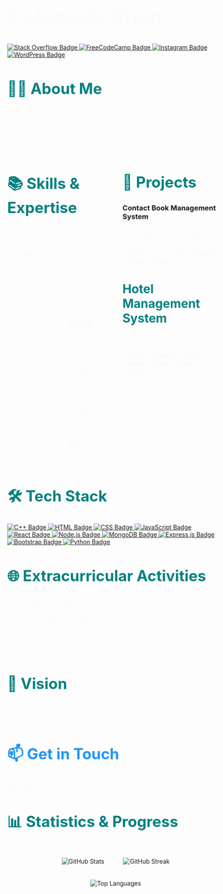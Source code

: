 <h1 align="left" style="font-size: 3.5em; color: #FF6F61; animation: fadeIn 2s;">🌟 Haseeb Khan</h1>

<p align="left">
    <a href="https://stackoverflow.com/users/23202579/haseeb-khan?tab=profile" target="_blank">
        <img src="https://img.shields.io/badge/Stack_Overflow-FFA500?style=for-the-badge&logo=stackoverflow" alt="Stack Overflow Badge">
    </a>
    <a href="https://www.freecodecamp.org/Haseeb__Khan" target="_blank">
        <img src="https://img.shields.io/badge/FreeCodeCamp-00BFFF?style=for-the-badge&logo=freecodecamp" alt="FreeCodeCamp Badge">
    </a>
    <a href="https://www.instagram.com/haseebe_khan" target="_blank">
        <img src="https://img.shields.io/badge/Instagram-D32F2F?style=for-the-badge&logo=instagram" alt="Instagram Badge">
    </a>
    <a href="https://wordpress.com/home/haseebullahkhan6.wordpress.com" target="_blank">
        <img src="https://img.shields.io/badge/WordPress-21759B?style=for-the-badge&logo=wordpress" alt="WordPress Badge">
    </a>
</p>

<h2 style="font-size: 2.5em; color: #008080; animation: slideIn 2s;">👨‍🎓 About Me</h2>
<p style="font-size: 1.2em; animation: fadeIn 2s; color: #008080;">
    Hello! I am a passionate Computer Science student at the 
    <a href="https://www.umt.edu.pk" style="color: #FF6F61; text-decoration: underline;">University of Management and Technology (UMT)</a>. 
    I love enhancing my skills through exciting projects and real-world problem-solving.
</p>

<div style="display: flex; justify-content: space-between;">
    <div style="flex: 1; margin-right: 20px;">
        <h2 style="font-size: 2.5em; color: #008080; animation: slideIn 2s;">📚 Skills & Expertise</h2>
        <table align="left" style="width: 100%; border-collapse: collapse; font-size: 1.2em; animation: fadeIn 2s;">
            <thead>
                <tr style="background-color: #FFFFFF;">
                    <th style="padding: 12px; text-align: left; border-bottom: 2px solid #ddd; color: #008080;">💻 Skill</th>
                    <th style="padding: 12px; text-align: left; border-bottom: 2px solid #ddd; color: #008080;">🔥 Proficiency Level</th>
                </tr>
            </thead>
            <tbody>
                <tr>
                    <td style="padding: 12px; border-bottom: 1px solid #ddd; color: #008080;">Programming Languages</td>
                    <td style="padding: 12px; border-bottom: 1px solid #ddd; color: #008080;">🌟🌟🌟🌟🌟</td>
                </tr>
                <tr>
                    <td style="padding: 12px; border-bottom: 1px solid #ddd; color: #008080;">Object-Oriented Programming (OOP)</td>
                    <td style="padding: 12px; border-bottom: 1px solid #ddd; color: #008080;">🌟🌟🌟🌟🌟</td>
                </tr>
                <tr>
                    <td style="padding: 12px; border-bottom: 1px solid #ddd; color: #008080;">Data Structures and Algorithms (DSA)</td>
                    <td style="padding: 12px; border-bottom: 1px solid #ddd; color: #008080;">🌟🌟🌟🌟🌟</td>
                </tr>
                <tr>
                    <td style="padding: 12px; border-bottom: 1px solid #ddd; color: #008080;">Problem Solving</td>
                    <td style="padding: 12px; border-bottom: 1px solid #ddd; color: #008080;">🌟🌟🌟🌟🌟</td>
                </tr>
                <tr>
                    <td style="padding: 12px; border-bottom: 1px solid #ddd; color: #008080;">Software Development</td>
                    <td style="padding: 12px; border-bottom: 1px solid #ddd; color: #008080;">🌟🌟🌟</td>
                </tr>
            </tbody>
        </table>
    </div>
    <div style="flex: 1;">
        <h2 style="font-size: 2.5em; color: #008080; animation: slideIn 2s;">📂 Projects</h2>
        <h3>Contact Book Management System</h3>
        <p style="animation: fadeIn 2s;">Developed a robust application using C++ that allows users to manage contact information. Key libraries used include: <strong>window.h</strong>, <strong>iomanip</strong>, <strong>fstream</strong>.</p>
        
<h3 style="font-size: 2em; color: #008080;">Hotel Management System</h3>
        <p style="animation: fadeIn 2s;">Created a comprehensive system for hotel bookings, featuring: <strong>termios.h</strong>, <strong>unistd.h</strong>, <strong>stdio.h</strong>, <strong>fstream</strong>, <strong>iomanip</strong>, <strong>ctime</strong>, and <strong>cstdlib</strong>.</p>
    </div>
</div>

<h2 style="font-size: 2.5em; color: #008080; animation: slideIn 2s;">🛠️ Tech Stack</h2>
<p align="left">
    <a href="#" target="_blank">
        <img src="https://img.shields.io/badge/C%2B%2B-00599C?style=for-the-badge&logo=cplusplus" alt="C++ Badge">
    </a>
    <a href="#" target="_blank">
        <img src="https://img.shields.io/badge/HTML-E34F26?style=for-the-badge&logo=html5" alt="HTML Badge">
    </a>
    <a href="#" target="_blank">
        <img src="https://img.shields.io/badge/CSS-1572B6?style=for-the-badge&logo=css3" alt="CSS Badge">
    </a>
    <a href="#" target="_blank">
        <img src="https://img.shields.io/badge/JavaScript-F7DF1E?style=for-the-badge&logo=javascript" alt="JavaScript Badge">
    </a>
    <a href="#" target="_blank">
        <img src="https://img.shields.io/badge/React-61DAFB?style=for-the-badge&logo=react" alt="React Badge">
    </a>
    <a href="#" target="_blank">
        <img src="https://img.shields.io/badge/Node.js-8CC84B?style=for-the-badge&logo=node.js" alt="Node.js Badge">
    </a>
    <a href="#" target="_blank">
        <img src="https://img.shields.io/badge/MongoDB-47A248?style=for-the-badge&logo=mongodb" alt="MongoDB Badge">
    </a>
    <a href="#" target="_blank">
        <img src="https://img.shields.io/badge/Express.js-404D59?style=for-the-badge&logo=express" alt="Express.js Badge">
    </a>
    <a href="#" target="_blank">
        <img src="https://img.shields.io/badge/Bootstrap-563D7C?style=for-the-badge&logo=bootstrap" alt="Bootstrap Badge">
    </a>
    <a href="#" target="_blank">
        <img src="https://img.shields.io/badge/Python-3776AB?style=for-the-badge&logo=python" alt="Python Badge">
    </a>
</p>

<h2 style="font-size: 2.5em; color: #008080; animation: slideIn 2s;">🌐 Extracurricular Activities</h2>
<ul style="font-size: 1.2em; animation: fadeIn 2s; list-style-type: none; color: #008080;">
    <li>🎯 <strong>Coding Competitions:</strong> Participated in numerous hackathons and coding events.</li>
    <li>🛠️ <strong>Tech Workshops:</strong> Led workshops on emerging technologies.</li>
    <li>🤝 <strong>Community Projects:</strong> Contributed to local projects for social good.</li>
</ul>

<h2 style="font-size: 2.5em; color: #008080; animation: slideIn 2s;">🚀 Vision</h2>
<p style="font-size: 1.2em; animation: fadeIn 2s; color: #008080;">
    My vision is to harness technology to foster innovation and create a positive impact in society.
</p>

<h2 style="font-size: 2.5em; color: #2196F3; animation: slideIn 2s;">📫 Get in Touch</h2>
<p style="font-size: 1.2em; animation: fadeIn 2s;">
    <a href="https://www.linkedin.com/in/haseebkhan" style="text-decoration: none;">
        <img src="https://img.shields.io/badge/LinkedIn-0077B5?style=for-the-badge&logo=linkedin&logoColor=white" alt="LinkedIn">
    </a>
    <a href="mailto:haseebkhanbettani@gmail.com" style="text-decoration: none;">
        <img src="https://img.shields.io/badge/Gmail-D14836?style=for-the-badge&logo=gmail&logoColor=white" alt="Email">
    </a>
    <a href="https://haseebkhan.wordpress.com" style="text-decoration: none;">
        <img src="https://img.shields.io/badge/WordPress-21759B?style=for-the-badge&logo=wordpress&logoColor=white" alt="WordPress">
    </a>
</p>

<h2 style="font-size: 2.5em; color: #008080; animation: slideIn 2s;">📊 Statistics & Progress</h2>
<p align="center">
    <img src="https://github-readme-stats.vercel.app/api?username=Haseeb90302348&show_icons=true&theme=radical" alt="GitHub Stats" style="margin: 20px;"/>
    <img src="https://github-readme-streak-stats.herokuapp.com/?user=Haseeb90302348&theme=radical" alt="GitHub Streak" style="margin: 20px;"/>
</p>
<p align="center">
    <img src="https://github-readme-stats.vercel.app/api/top-langs/?username=Haseeb90302348&layout=compact&theme=radical" alt="Top Languages"/>
</p>

<style>
    @keyframes fadeIn { 
        from { opacity: 0; } 
        to { opacity: 1; } 
    }
</style>
